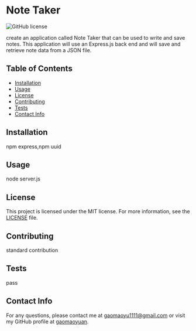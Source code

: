 # Note Taker

![GitHub license](https://img.shields.io/badge/license-MIT-blue.svg)

create an application called Note Taker that can be used to write and save notes. This application will use an Express.js back end and will save and retrieve note data from a JSON file.

## Table of Contents
- [Installation](#installation)
- [Usage](#usage)
- [License](#licnese)
- [Contributing](#contributing)
- [Tests](#tests)
- [Contact Info](#contactinfo)

## Installation

npm express,npm uuid

## Usage

node server.js

## License

This project is licensed under the MIT license. For more information, see the [LICENSE]([MIT](https://opensource.org/licenses/MIT)) file.

## Contributing

standard contribution

## Tests

pass

## Contact Info

For any questions, please contact me at gaomaoyu1111@gmail.com or visit my GitHub profile at [gaomaoyuan](https://github.com/gaomaoyuan).

